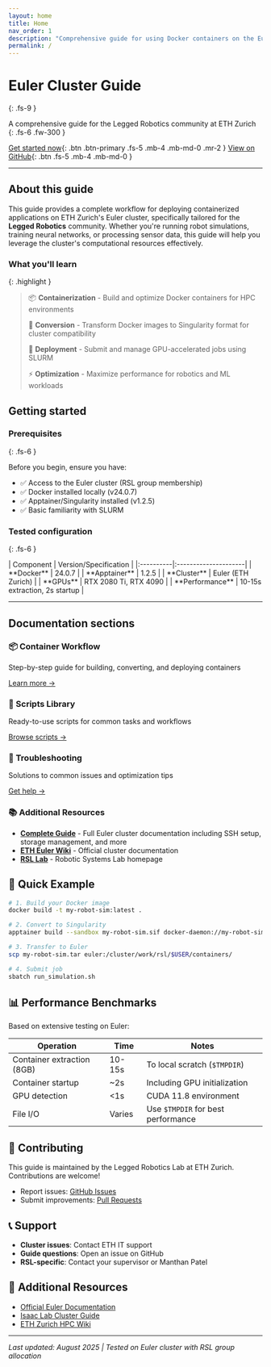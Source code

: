 ```yaml
---
layout: home
title: Home
nav_order: 1
description: "Comprehensive guide for using Docker containers on the Euler cluster at ETH Zurich"
permalink: /
---
```


# Euler Cluster Guide
{: .fs-9 }

A comprehensive guide for the Legged Robotics community at ETH Zurich
{: .fs-6 .fw-300 }

[Get started now](#getting-started){: .btn .btn-primary .fs-5 .mb-4 .mb-md-0 .mr-2 } [View on GitHub](https://github.com/leggedrobotics/euler-cluster-guide){: .btn .fs-5 .mb-4 .mb-md-0 }

---

## About this guide

This guide provides a complete workflow for deploying containerized applications on ETH Zurich's Euler cluster, specifically tailored for the **Legged Robotics** community. Whether you're running robot simulations, training neural networks, or processing sensor data, this guide will help you leverage the cluster's computational resources effectively.

### What you'll learn

{: .highlight }
> 📦 **Containerization** - Build and optimize Docker containers for HPC environments
>
> 🔄 **Conversion** - Transform Docker images to Singularity format for cluster compatibility
>
> 🚀 **Deployment** - Submit and manage GPU-accelerated jobs using SLURM
>
> ⚡ **Optimization** - Maximize performance for robotics and ML workloads

## Getting started

### Prerequisites
{: .fs-6 }

Before you begin, ensure you have:

- ✅ Access to the Euler cluster (RSL group membership)
- ✅ Docker installed locally (v24.0.7)
- ✅ Apptainer/Singularity installed (v1.2.5)
- ✅ Basic familiarity with SLURM

### Tested configuration
{: .fs-6 }

<div class="code-example" markdown="1">
| Component | Version/Specification |
|:----------|:---------------------|
| **Docker** | 24.0.7 |
| **Apptainer** | 1.2.5 |
| **Cluster** | Euler (ETH Zurich) |
| **GPUs** | RTX 2080 Ti, RTX 4090 |
| **Performance** | 10-15s extraction, 2s startup |
</div>

---

## Documentation sections

<div class="grid">
  <div class="col-4 col-md-4 p-3">
    <h3 class="fs-5">📦 Container Workflow</h3>
    <p>Step-by-step guide for building, converting, and deploying containers</p>
    <p><a href="container-workflow/">Learn more →</a></p>
  </div>
  <div class="col-4 col-md-4 p-3">
    <h3 class="fs-5">📝 Scripts Library</h3>
    <p>Ready-to-use scripts for common tasks and workflows</p>
    <p><a href="scripts/">Browse scripts →</a></p>
  </div>
  <div class="col-4 col-md-4 p-3">
    <h3 class="fs-5">🔧 Troubleshooting</h3>
    <p>Solutions to common issues and optimization tips</p>
    <p><a href="troubleshooting/">Get help →</a></p>
  </div>
</div>

### 📚 Additional Resources

- [**Complete Guide**](complete-guide/) - Full Euler cluster documentation including SSH setup, storage management, and more
- [**ETH Euler Wiki**](https://scicomp.ethz.ch/wiki/Euler) - Official cluster documentation
- [**RSL Lab**](https://rsl.ethz.ch) - Robotic Systems Lab homepage

## 🏃 Quick Example

```bash
# 1. Build your Docker image
docker build -t my-robot-sim:latest .

# 2. Convert to Singularity
apptainer build --sandbox my-robot-sim.sif docker-daemon://my-robot-sim:latest

# 3. Transfer to Euler
scp my-robot-sim.tar euler:/cluster/work/rsl/$USER/containers/

# 4. Submit job
sbatch run_simulation.sh
```

## 📊 Performance Benchmarks

Based on extensive testing on Euler:

| Operation | Time | Notes |
|-----------|------|-------|
| Container extraction (8GB) | 10-15s | To local scratch (`$TMPDIR`) |
| Container startup | ~2s | Including GPU initialization |
| GPU detection | <1s | CUDA 11.8 environment |
| File I/O | Varies | Use `$TMPDIR` for best performance |

## 🤝 Contributing

This guide is maintained by the Legged Robotics Lab at ETH Zurich. Contributions are welcome!

- Report issues: [GitHub Issues](https://github.com/leggedrobotics/euler-cluster-guide/issues)
- Submit improvements: [Pull Requests](https://github.com/leggedrobotics/euler-cluster-guide/pulls)

## 📞 Support

- **Cluster issues**: Contact ETH IT support
- **Guide questions**: Open an issue on GitHub
- **RSL-specific**: Contact your supervisor or Manthan Patel

## 🔗 Additional Resources

- [Official Euler Documentation](https://scicomp.ethz.ch/wiki/Euler)
- [Isaac Lab Cluster Guide](https://isaac-sim.github.io/IsaacLab/main/source/deployment/cluster.html)
- [ETH Zurich HPC Wiki](https://scicomp.ethz.ch/wiki)

---

*Last updated: August 2025 | Tested on Euler cluster with RSL group allocation*